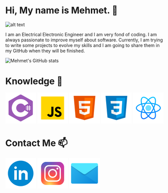 # Hi, My name is Mehmet. 👋

![alt text](https://image.freepik.com/free-vector/coding-system-banner_87720-2994.jpg)

I am an Electrical Electronic Engineer and I am very fond of coding. I am always passionate to improve myself about software. Currently, I am trying to write some projects to evolve my skills and I am going to share them in my GitHub when they will be finished.

![Mehmet's GitHub stats](https://github-readme-stats.vercel.app/api?username=MhmtMutlu&hide=contribs,prs&theme=synthwave&show_icons=true)

# Knowledge 🧠

![alt text](https://github.com/MhmtMutlu/MhmtMutlu/blob/master/csharp.png?raw=true) ![alt text](https://github.com/MhmtMutlu/MhmtMutlu/blob/master/javascript.png?raw=true) ![alt text](https://github.com/MhmtMutlu/MhmtMutlu/blob/master/html5.png?raw=true) ![alt text](https://github.com/MhmtMutlu/MhmtMutlu/blob/master/css3.png?raw=true) ![alt text](https://github.com/MhmtMutlu/MhmtMutlu/blob/master/react.png?raw=true)

# Contact Me 📫

[![alt text](https://github.com/MhmtMutlu/MhmtMutlu/blob/master/linkedin.png?raw=true)](https://www.linkedin.com/in/mehmet-mutlu-334890185/) [![alt text](https://github.com/MhmtMutlu/MhmtMutlu/blob/master/instagram.png?raw=true)](https://www.instagram.com/_mehmetmutluu) [![alt text](https://github.com/MhmtMutlu/MhmtMutlu/blob/master/letter.png?raw=true)](mailto:mhmetmtlu@outlook.com)
